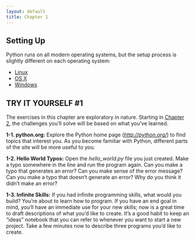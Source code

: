 ```yaml
---
layout: default
title: Chapter 1
---
```


Setting Up
---

Python runs on all modern operating systems, but the setup process is slightly different on each operating system:

- [Linux](linux_setup.html)
- [OS X](osx_setup.html)
- [Windows](windows_setup.html)

  

  

TRY IT YOURSELF \#1
-------------------

The exercises in this chapter are exploratory in nature. Starting in
[Chapter 2](../chapter_02/README.md#ch02), the challenges you’ll solve will be based
on what you’ve learned.

<span id="ch1exe1"></span>**1-1. python.org:** Explore the Python home
page (*<http://python.org/>*) to find topics that interest you. As you
become familiar with Python, different parts of the site will be more
useful to you.

<span id="ch1exe2"></span>**1-2. Hello World Typos:** Open the
*hello_world.py* file you just created. Make a typo somewhere in the
line and run the program again. Can you make a typo that generates an
error? Can you make sense of the error message? Can you make a typo that
doesn’t generate an error? Why do you think it didn’t make an error?

<span id="ch1exe3"></span>**1-3. Infinite Skills:** If you had infinite
programming skills, what would you build? You’re about to learn how to
program. If you have an end goal in mind, you’ll have an immediate use
for your new skills; now is a great time to draft descriptions of what
you’d like to create. It’s a good habit to keep an “ideas” notebook that
you can refer to whenever you want to start a new project. Take a few
minutes now to describe three programs you’d like to create.

